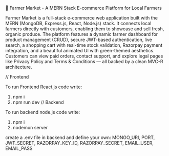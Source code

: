 🌿 Farmer Market - A MERN Stack E-commerce Platform for Local Farmers

Farmer Market is a full-stack e-commerce web application built with the MERN (MongoDB, Express.js, React, Node.js) stack.
It connects local farmers directly with customers, enabling them to showcase and sell fresh, organic produce. 
The platform features a dynamic farmer dashboard for product management (CRUD), secure JWT-based authentication, live search,
a shopping cart with real-time stock validation, Razorpay payment integration, and a beautiful animated UI with green-themed aesthetics.
Customers can view paid orders, contact support, and explore legal pages like Privacy Policy and Terms & Conditions — all backed by a clean MVC-R architecture.

// Frontend

To run Frontend React.js code write:

1. npm i
2. npm run dev
// Backend

To run backend node.js code write:

1. npm i
2. nodemon server
   
create a .env file in backend and define your own: MONGO_URI, PORT, JWT_SECRET, RAZORPAY_KEY_ID, RAZORPAY_SECRET, EMAIL_USER, EMAIL_PASS
